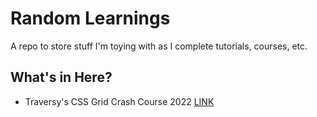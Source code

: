 # Random Learnings
A repo to store stuff I'm toying with as I complete tutorials, courses, etc.

## What's in Here?
* Traversy's CSS Grid Crash Course 2022 [LINK](https://www.youtube.com/watch?v=0xMQfnTU6oo&list=PLillGF-RfqbYeckUaD1z6nviTp31GLTH8&index=11&ab_channel=TraversyMedia)
